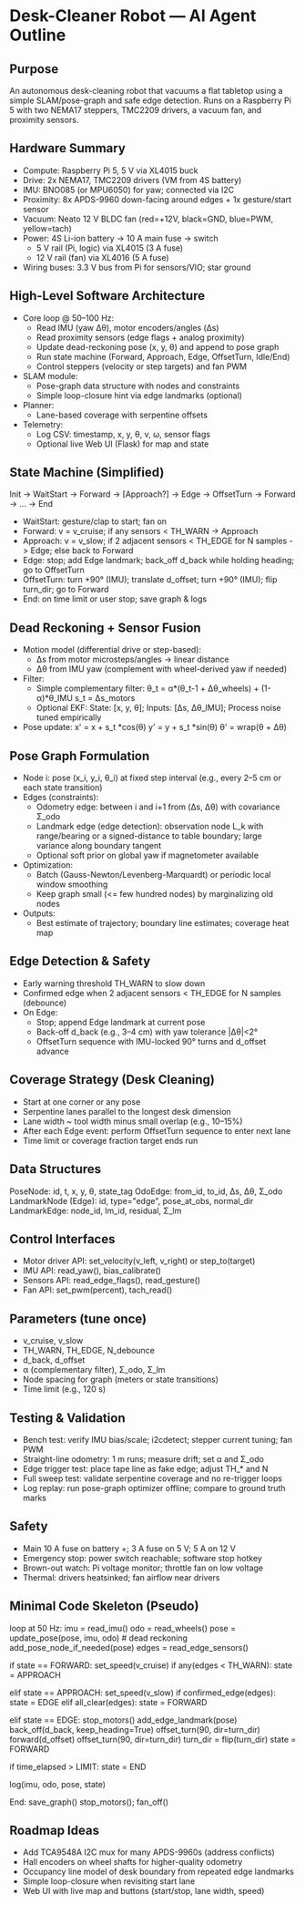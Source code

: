 Desk-Cleaner Robot — AI Agent Outline
=========================================

Purpose
-------

An autonomous desk-cleaning robot that vacuums a flat tabletop using a simple SLAM/pose-graph and safe edge detection. Runs on a Raspberry Pi 5 with two NEMA17 steppers, TMC2209 drivers, a vacuum fan, and proximity sensors.

Hardware Summary
----------------

- Compute: Raspberry Pi 5, 5 V via XL4015 buck
- Drive: 2x NEMA17, TMC2209 drivers (VM from 4S battery)
- IMU: BNO085 (or MPU6050) for yaw; connected via I2C
- Proximity: 8x APDS-9960 down-facing around edges + 1x gesture/start sensor
- Vacuum: Neato 12 V BLDC fan (red=+12V, black=GND, blue=PWM, yellow=tach)
- Power: 4S Li-ion battery → 10 A main fuse → switch
  - 5 V rail (Pi, logic) via XL4015 (3 A fuse)
  - 12 V rail (fan) via XL4016 (5 A fuse)
- Wiring buses: 3.3 V bus from Pi for sensors/VIO; star ground

High-Level Software Architecture
--------------------------------

- Core loop @ 50–100 Hz:
  - Read IMU (yaw Δθ), motor encoders/angles (Δs)
  - Read proximity sensors (edge flags + analog proximity)
  - Update dead-reckoning pose (x, y, θ) and append to pose graph
  - Run state machine (Forward, Approach, Edge, OffsetTurn, Idle/End)
  - Control steppers (velocity or step targets) and fan PWM
- SLAM module:
  - Pose-graph data structure with nodes and constraints
  - Simple loop-closure hint via edge landmarks (optional)
- Planner:
  - Lane-based coverage with serpentine offsets
- Telemetry:
  - Log CSV: timestamp, x, y, θ, v, ω, sensor flags
  - Optional live Web UI (Flask) for map and state

State Machine (Simplified)
--------------------------

Init  -> WaitStart -> Forward -> [Approach?] -> Edge -> OffsetTurn -> Forward -> ... -> End

- WaitStart: gesture/clap to start; fan on
- Forward: v = v_cruise; if any sensors < TH_WARN -> Approach
- Approach: v = v_slow; if 2 adjacent sensors < TH_EDGE for N samples -> Edge; else back to Forward
- Edge: stop; add Edge landmark; back_off d_back while holding heading; go to OffsetTurn
- OffsetTurn: turn +90° (IMU); translate d_offset; turn +90° (IMU); flip turn_dir; go to Forward
- End: on time limit or user stop; save graph & logs

Dead Reckoning + Sensor Fusion
------------------------------

- Motion model (differential drive or step-based):
  - Δs from motor microsteps/angles → linear distance
  - Δθ from IMU yaw (complement with wheel-derived yaw if needed)
- Filter:
  - Simple complementary filter:
      θ_t = α*(θ_t-1 + Δθ_wheels) + (1-α)*θ_IMU
      s_t = Δs_motors
  - Optional EKF:
      State: [x, y, θ]; Inputs: [Δs, Δθ_IMU]; Process noise tuned empirically
- Pose update:
  x' = x + s_t *cos(θ)
  y' = y + s_t *sin(θ)
  θ' = wrap(θ + Δθ)

Pose Graph Formulation
----------------------

- Node i: pose (x_i, y_i, θ_i) at fixed step interval (e.g., every 2–5 cm or each state transition)
- Edges (constraints):
  - Odometry edge: between i and i+1 from (Δs, Δθ) with covariance Σ_odo
  - Landmark edge (edge detection): observation node L_k with range/bearing or a signed-distance to table boundary; large variance along boundary tangent
  - Optional soft prior on global yaw if magnetometer available
- Optimization:
  - Batch (Gauss-Newton/Levenberg-Marquardt) or periodic local window smoothing
  - Keep graph small (<= few hundred nodes) by marginalizing old nodes
- Outputs:
  - Best estimate of trajectory; boundary line estimates; coverage heat map

Edge Detection & Safety
-----------------------

- Early warning threshold TH_WARN to slow down
- Confirmed edge when 2 adjacent sensors < TH_EDGE for N samples (debounce)
- On Edge:
  - Stop; append Edge landmark at current pose
  - Back-off d_back (e.g., 3–4 cm) with yaw tolerance |Δθ|<2°
  - OffsetTurn sequence with IMU-locked 90° turns and d_offset advance

Coverage Strategy (Desk Cleaning)
---------------------------------

- Start at one corner or any pose
- Serpentine lanes parallel to the longest desk dimension
- Lane width ~ tool width minus small overlap (e.g., 10–15%)
- After each Edge event: perform OffsetTurn sequence to enter next lane
- Time limit or coverage fraction target ends run

Data Structures
---------------

PoseNode:
  id, t, x, y, θ, state_tag
OdoEdge:
  from_id, to_id, Δs, Δθ, Σ_odo
LandmarkNode (Edge):
  id, type="edge", pose_at_obs, normal_dir
LandmarkEdge:
  node_id, lm_id, residual, Σ_lm

Control Interfaces
------------------

- Motor driver API: set_velocity(v_left, v_right) or step_to(target)
- IMU API: read_yaw(), bias_calibrate()
- Sensors API: read_edge_flags(), read_gesture()
- Fan API: set_pwm(percent), tach_read()

Parameters (tune once)
----------------------

- v_cruise, v_slow
- TH_WARN, TH_EDGE, N_debounce
- d_back, d_offset
- α (complementary filter), Σ_odo, Σ_lm
- Node spacing for graph (meters or state transitions)
- Time limit (e.g., 120 s)

Testing & Validation
--------------------

- Bench test: verify IMU bias/scale; i2cdetect; stepper current tuning; fan PWM
- Straight-line odometry: 1 m runs; measure drift; set α and Σ_odo
- Edge trigger test: place tape line as fake edge; adjust TH_* and N
- Full sweep test: validate serpentine coverage and no re-trigger loops
- Log replay: run pose-graph optimizer offline; compare to ground truth marks

Safety
------

- Main 10 A fuse on battery +; 3 A fuse on 5 V; 5 A on 12 V
- Emergency stop: power switch reachable; software stop hotkey
- Brown-out watch: Pi voltage monitor; throttle fan on low voltage
- Thermal: drivers heatsinked; fan airflow near drivers

Minimal Code Skeleton (Pseudo)
------------------------------

loop at 50 Hz:
  imu = read_imu()
  odo = read_wheels()
  pose = update_pose(pose, imu, odo)         # dead reckoning
  add_pose_node_if_needed(pose)
  edges = read_edge_sensors()

  if state == FORWARD:
    set_speed(v_cruise)
    if any(edges < TH_WARN): state = APPROACH

  elif state == APPROACH:
    set_speed(v_slow)
    if confirmed_edge(edges): state = EDGE
    elif all_clear(edges): state = FORWARD

  elif state == EDGE:
    stop_motors()
    add_edge_landmark(pose)
    back_off(d_back, keep_heading=True)
    offset_turn(90, dir=turn_dir)
    forward(d_offset)
    offset_turn(90, dir=turn_dir)
    turn_dir = flip(turn_dir)
    state = FORWARD

  if time_elapsed > LIMIT: state = END

  log(imu, odo, pose, state)

End:
  save_graph()
  stop_motors(); fan_off()

Roadmap Ideas
-------------

- Add TCA9548A I2C mux for many APDS-9960s (address conflicts)
- Hall encoders on wheel shafts for higher-quality odometry
- Occupancy line model of desk boundary from repeated edge landmarks
- Simple loop-closure when revisiting start lane
- Web UI with live map and buttons (start/stop, lane width, speed)
